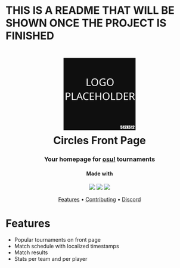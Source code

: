 # THIS IS A README THAT WILL BE SHOWN ONCE THE PROJECT IS FINISHED

<h1 align="center">
  <img src="./src/assets/PlaceholderLogo512.png" alt="CirclesFP log0" width="200">
  <br>
  Circles Front Page
  <br>
</h1>
<h3 align="center">Your homepage for <a href="https://osu.ppy.sh">osu!</a> tournaments</h5>
<h4 align="center">Made with</h5>
<div align="center">
    <a href="https://www.typescriptlang.org/"><img src="https://img.shields.io/badge/TypeScript-007ACC?style=for-the-badge&logo=typescript&logoColor=white"></a>
    <a href="https://react.dev/"><img src="https://img.shields.io/badge/React-20232A?style=for-the-badge&logo=react&logoColor=61DAFB"></a>
    <a href="https://osu.ppy.sh/"></a><img src="https://img.shields.io/badge/osu!api-FF66AA?style=for-the-badge&logo=osu!&logoColor=white"></a>
</div>

<p align="center">
  <a href="#features">Features</a> •
  <a href="#contributing">Contributing</a> •
  <a href="https://discord.gg/WsXtQ9YC2d">Discord</a>
</p>

# Features

- Popular tournaments on front page
- Match schedule with localized timestamps
- Match results
- Stats per team and per player
